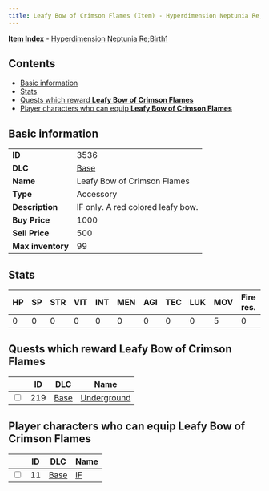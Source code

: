 ```yaml
---
title: Leafy Bow of Crimson Flames (Item) - Hyperdimension Neptunia Re;Birth1
---
```


[**Item Index**](/neptunia/rb1/item/index.html) - [Hyperdimension Neptunia Re;Birth1](/neptunia/rb1)

## Contents

- [Basic information](#basic-information)
- [Stats](#stats)
- [Quests which reward **Leafy Bow of Crimson Flames**](#quests-which-reward-leafy-bow-of-crimson-flames)
- [Player characters who can equip **Leafy Bow of Crimson Flames**](#player-characters-who-can-equip-leafy-bow-of-crimson-flames)

## Basic information

|   |   |
| -- | -- |
| **ID** | 3536 |
| **DLC** | [Base](/neptunia/rb1/dlc/1-base.html) |
| **Name** | Leafy Bow of Crimson Flames |
| **Type** | Accessory |
| **Description** | IF only. A red colored leafy bow. |
| **Buy Price** | 1000 |
| **Sell Price** | 500 |
| **Max inventory** | 99 |


## Stats

| HP | SP | STR | VIT | INT | MEN | AGI | TEC | LUK | MOV | Fire res. | Ice res. | Wind res. | Lightning res. |
| -- | -- | --- | --- | --- | --- | --- | --- | --- | --- | --------- | -------- | --------- | -------------- |
| 0 | 0 | 0 | 0 | 0 | 0 | 0 | 0 | 0 | 5 | 0 | 0 | 0 | 0 |


## Quests which reward **Leafy Bow of Crimson Flames**

|    | ID | DLC | Name |
| -- | -- | --- | ---- |
| <input type="checkbox" id="rb1-quest-1-219" class="trackbox" /> | 219 | [Base](/neptunia/rb1/dlc/1-base.html) | [Underground](/neptunia/rb1/quest/1-219-underground.html) |


## Player characters who can equip **Leafy Bow of Crimson Flames**

|    | ID | DLC | Name |
| -- | -- | --- | ---- |
| <input type="checkbox" id="rb1-player-1-11" class="trackbox" /> | 11 | [Base](/neptunia/rb1/dlc/1-base.html) | [IF](/neptunia/rb1/player/1-11-if.html) |
